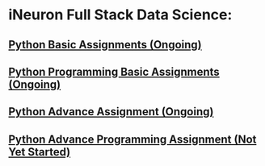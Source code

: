 # iNeuron Full Stack Data Science:
## [Python Basic Assignments (Ongoing)](https://github.com/amanovishnu/iNeuron-Assignments/tree/main/Python%20Basic%20Assignment)
## [Python Programming Basic Assignments (Ongoing)](https://github.com/amanovishnu/iNeuron-Assignments/tree/main/Python%20Programming%20Basic%20Assignment)
## [Python Advance Assignment (Ongoing)](https://github.com/amanovishnu/iNeuron-Assignments/tree/main/Python%20Advance%20Assignment)
## [Python Advance Programming Assignment (Not Yet Started)](https://github.com/amanovishnu/iNeuron-Assignments/tree/main/Python%20Advance%20Programming%20Assignment)









